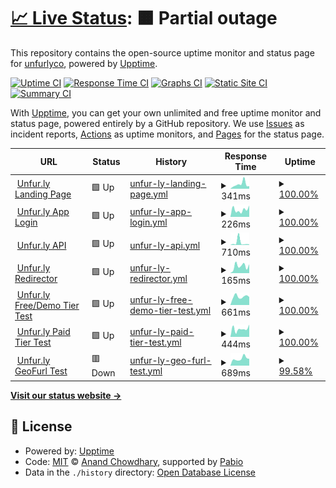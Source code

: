 # [📈 Live Status](https://status.unfur.ly): <!--live status--> **🟧 Partial outage**

This repository contains the open-source uptime monitor and status page for [unfurlyco](https://status.unfur.ly), powered by [Upptime](https://github.com/upptime/upptime).

[![Uptime CI](https://github.com/unfurlyco/uptime/workflows/Uptime%20CI/badge.svg)](https://github.com/unfurlyco/uptime/actions?query=workflow%3A%22Uptime+CI%22)
[![Response Time CI](https://github.com/unfurlyco/uptime/workflows/Response%20Time%20CI/badge.svg)](https://github.com/unfurlyco/uptime/actions?query=workflow%3A%22Response+Time+CI%22)
[![Graphs CI](https://github.com/unfurlyco/uptime/workflows/Graphs%20CI/badge.svg)](https://github.com/unfurlyco/uptime/actions?query=workflow%3A%22Graphs+CI%22)
[![Static Site CI](https://github.com/unfurlyco/uptime/workflows/Static%20Site%20CI/badge.svg)](https://github.com/unfurlyco/uptime/actions?query=workflow%3A%22Static+Site+CI%22)
[![Summary CI](https://github.com/unfurlyco/uptime/workflows/Summary%20CI/badge.svg)](https://github.com/unfurlyco/uptime/actions?query=workflow%3A%22Summary+CI%22)

With [Upptime](https://upptime.js.org), you can get your own unlimited and free uptime monitor and status page, powered entirely by a GitHub repository. We use [Issues](https://github.com/unfurlyco/uptime/issues) as incident reports, [Actions](https://github.com/unfurlyco/uptime/actions) as uptime monitors, and [Pages](https://status.unfur.ly) for the status page.

<!--start: status pages-->
<!-- This summary is generated by Upptime (https://github.com/upptime/upptime) -->
<!-- Do not edit this manually, your changes will be overwritten -->
<!-- prettier-ignore -->
| URL | Status | History | Response Time | Uptime |
| --- | ------ | ------- | ------------- | ------ |
| <img alt="" src="https://icons.duckduckgo.com/ip3/unfur.ly.ico" height="13"> [Unfur.ly Landing Page](https://unfur.ly/app/version) | 🟩 Up | [unfur-ly-landing-page.yml](https://github.com/unfurlyco/uptime/commits/HEAD/history/unfur-ly-landing-page.yml) | <details><summary><img alt="Response time graph" src="./graphs/unfur-ly-landing-page/response-time-week.png" height="20"> 341ms</summary><br><a href="https://status.unfur.ly/history/unfur-ly-landing-page"><img alt="Response time 423" src="https://img.shields.io/endpoint?url=https%3A%2F%2Fraw.githubusercontent.com%2Funfurlyco%2Fuptime%2FHEAD%2Fapi%2Funfur-ly-landing-page%2Fresponse-time.json"></a><br><a href="https://status.unfur.ly/history/unfur-ly-landing-page"><img alt="24-hour response time 194" src="https://img.shields.io/endpoint?url=https%3A%2F%2Fraw.githubusercontent.com%2Funfurlyco%2Fuptime%2FHEAD%2Fapi%2Funfur-ly-landing-page%2Fresponse-time-day.json"></a><br><a href="https://status.unfur.ly/history/unfur-ly-landing-page"><img alt="7-day response time 341" src="https://img.shields.io/endpoint?url=https%3A%2F%2Fraw.githubusercontent.com%2Funfurlyco%2Fuptime%2FHEAD%2Fapi%2Funfur-ly-landing-page%2Fresponse-time-week.json"></a><br><a href="https://status.unfur.ly/history/unfur-ly-landing-page"><img alt="30-day response time 475" src="https://img.shields.io/endpoint?url=https%3A%2F%2Fraw.githubusercontent.com%2Funfurlyco%2Fuptime%2FHEAD%2Fapi%2Funfur-ly-landing-page%2Fresponse-time-month.json"></a><br><a href="https://status.unfur.ly/history/unfur-ly-landing-page"><img alt="1-year response time 423" src="https://img.shields.io/endpoint?url=https%3A%2F%2Fraw.githubusercontent.com%2Funfurlyco%2Fuptime%2FHEAD%2Fapi%2Funfur-ly-landing-page%2Fresponse-time-year.json"></a></details> | <details><summary><a href="https://status.unfur.ly/history/unfur-ly-landing-page">100.00%</a></summary><a href="https://status.unfur.ly/history/unfur-ly-landing-page"><img alt="All-time uptime 100.00%" src="https://img.shields.io/endpoint?url=https%3A%2F%2Fraw.githubusercontent.com%2Funfurlyco%2Fuptime%2FHEAD%2Fapi%2Funfur-ly-landing-page%2Fuptime.json"></a><br><a href="https://status.unfur.ly/history/unfur-ly-landing-page"><img alt="24-hour uptime 100.00%" src="https://img.shields.io/endpoint?url=https%3A%2F%2Fraw.githubusercontent.com%2Funfurlyco%2Fuptime%2FHEAD%2Fapi%2Funfur-ly-landing-page%2Fuptime-day.json"></a><br><a href="https://status.unfur.ly/history/unfur-ly-landing-page"><img alt="7-day uptime 100.00%" src="https://img.shields.io/endpoint?url=https%3A%2F%2Fraw.githubusercontent.com%2Funfurlyco%2Fuptime%2FHEAD%2Fapi%2Funfur-ly-landing-page%2Fuptime-week.json"></a><br><a href="https://status.unfur.ly/history/unfur-ly-landing-page"><img alt="30-day uptime 100.00%" src="https://img.shields.io/endpoint?url=https%3A%2F%2Fraw.githubusercontent.com%2Funfurlyco%2Fuptime%2FHEAD%2Fapi%2Funfur-ly-landing-page%2Fuptime-month.json"></a><br><a href="https://status.unfur.ly/history/unfur-ly-landing-page"><img alt="1-year uptime 100.00%" src="https://img.shields.io/endpoint?url=https%3A%2F%2Fraw.githubusercontent.com%2Funfurlyco%2Fuptime%2FHEAD%2Fapi%2Funfur-ly-landing-page%2Fuptime-year.json"></a></details>
| <img alt="" src="https://icons.duckduckgo.com/ip3/unfur.ly.ico" height="13"> [Unfur.ly App Login](https://unfur.ly/app/login) | 🟩 Up | [unfur-ly-app-login.yml](https://github.com/unfurlyco/uptime/commits/HEAD/history/unfur-ly-app-login.yml) | <details><summary><img alt="Response time graph" src="./graphs/unfur-ly-app-login/response-time-week.png" height="20"> 226ms</summary><br><a href="https://status.unfur.ly/history/unfur-ly-app-login"><img alt="Response time 269" src="https://img.shields.io/endpoint?url=https%3A%2F%2Fraw.githubusercontent.com%2Funfurlyco%2Fuptime%2FHEAD%2Fapi%2Funfur-ly-app-login%2Fresponse-time.json"></a><br><a href="https://status.unfur.ly/history/unfur-ly-app-login"><img alt="24-hour response time 355" src="https://img.shields.io/endpoint?url=https%3A%2F%2Fraw.githubusercontent.com%2Funfurlyco%2Fuptime%2FHEAD%2Fapi%2Funfur-ly-app-login%2Fresponse-time-day.json"></a><br><a href="https://status.unfur.ly/history/unfur-ly-app-login"><img alt="7-day response time 226" src="https://img.shields.io/endpoint?url=https%3A%2F%2Fraw.githubusercontent.com%2Funfurlyco%2Fuptime%2FHEAD%2Fapi%2Funfur-ly-app-login%2Fresponse-time-week.json"></a><br><a href="https://status.unfur.ly/history/unfur-ly-app-login"><img alt="30-day response time 207" src="https://img.shields.io/endpoint?url=https%3A%2F%2Fraw.githubusercontent.com%2Funfurlyco%2Fuptime%2FHEAD%2Fapi%2Funfur-ly-app-login%2Fresponse-time-month.json"></a><br><a href="https://status.unfur.ly/history/unfur-ly-app-login"><img alt="1-year response time 269" src="https://img.shields.io/endpoint?url=https%3A%2F%2Fraw.githubusercontent.com%2Funfurlyco%2Fuptime%2FHEAD%2Fapi%2Funfur-ly-app-login%2Fresponse-time-year.json"></a></details> | <details><summary><a href="https://status.unfur.ly/history/unfur-ly-app-login">100.00%</a></summary><a href="https://status.unfur.ly/history/unfur-ly-app-login"><img alt="All-time uptime 100.00%" src="https://img.shields.io/endpoint?url=https%3A%2F%2Fraw.githubusercontent.com%2Funfurlyco%2Fuptime%2FHEAD%2Fapi%2Funfur-ly-app-login%2Fuptime.json"></a><br><a href="https://status.unfur.ly/history/unfur-ly-app-login"><img alt="24-hour uptime 100.00%" src="https://img.shields.io/endpoint?url=https%3A%2F%2Fraw.githubusercontent.com%2Funfurlyco%2Fuptime%2FHEAD%2Fapi%2Funfur-ly-app-login%2Fuptime-day.json"></a><br><a href="https://status.unfur.ly/history/unfur-ly-app-login"><img alt="7-day uptime 100.00%" src="https://img.shields.io/endpoint?url=https%3A%2F%2Fraw.githubusercontent.com%2Funfurlyco%2Fuptime%2FHEAD%2Fapi%2Funfur-ly-app-login%2Fuptime-week.json"></a><br><a href="https://status.unfur.ly/history/unfur-ly-app-login"><img alt="30-day uptime 100.00%" src="https://img.shields.io/endpoint?url=https%3A%2F%2Fraw.githubusercontent.com%2Funfurlyco%2Fuptime%2FHEAD%2Fapi%2Funfur-ly-app-login%2Fuptime-month.json"></a><br><a href="https://status.unfur.ly/history/unfur-ly-app-login"><img alt="1-year uptime 100.00%" src="https://img.shields.io/endpoint?url=https%3A%2F%2Fraw.githubusercontent.com%2Funfurlyco%2Fuptime%2FHEAD%2Fapi%2Funfur-ly-app-login%2Fuptime-year.json"></a></details>
| <img alt="" src="https://icons.duckduckgo.com/ip3/unfur.ly.ico" height="13"> [Unfur.ly API](https://unfur.ly/api/ui/info) | 🟩 Up | [unfur-ly-api.yml](https://github.com/unfurlyco/uptime/commits/HEAD/history/unfur-ly-api.yml) | <details><summary><img alt="Response time graph" src="./graphs/unfur-ly-api/response-time-week.png" height="20"> 710ms</summary><br><a href="https://status.unfur.ly/history/unfur-ly-api"><img alt="Response time 291" src="https://img.shields.io/endpoint?url=https%3A%2F%2Fraw.githubusercontent.com%2Funfurlyco%2Fuptime%2FHEAD%2Fapi%2Funfur-ly-api%2Fresponse-time.json"></a><br><a href="https://status.unfur.ly/history/unfur-ly-api"><img alt="24-hour response time 164" src="https://img.shields.io/endpoint?url=https%3A%2F%2Fraw.githubusercontent.com%2Funfurlyco%2Fuptime%2FHEAD%2Fapi%2Funfur-ly-api%2Fresponse-time-day.json"></a><br><a href="https://status.unfur.ly/history/unfur-ly-api"><img alt="7-day response time 710" src="https://img.shields.io/endpoint?url=https%3A%2F%2Fraw.githubusercontent.com%2Funfurlyco%2Fuptime%2FHEAD%2Fapi%2Funfur-ly-api%2Fresponse-time-week.json"></a><br><a href="https://status.unfur.ly/history/unfur-ly-api"><img alt="30-day response time 290" src="https://img.shields.io/endpoint?url=https%3A%2F%2Fraw.githubusercontent.com%2Funfurlyco%2Fuptime%2FHEAD%2Fapi%2Funfur-ly-api%2Fresponse-time-month.json"></a><br><a href="https://status.unfur.ly/history/unfur-ly-api"><img alt="1-year response time 291" src="https://img.shields.io/endpoint?url=https%3A%2F%2Fraw.githubusercontent.com%2Funfurlyco%2Fuptime%2FHEAD%2Fapi%2Funfur-ly-api%2Fresponse-time-year.json"></a></details> | <details><summary><a href="https://status.unfur.ly/history/unfur-ly-api">100.00%</a></summary><a href="https://status.unfur.ly/history/unfur-ly-api"><img alt="All-time uptime 99.99%" src="https://img.shields.io/endpoint?url=https%3A%2F%2Fraw.githubusercontent.com%2Funfurlyco%2Fuptime%2FHEAD%2Fapi%2Funfur-ly-api%2Fuptime.json"></a><br><a href="https://status.unfur.ly/history/unfur-ly-api"><img alt="24-hour uptime 100.00%" src="https://img.shields.io/endpoint?url=https%3A%2F%2Fraw.githubusercontent.com%2Funfurlyco%2Fuptime%2FHEAD%2Fapi%2Funfur-ly-api%2Fuptime-day.json"></a><br><a href="https://status.unfur.ly/history/unfur-ly-api"><img alt="7-day uptime 100.00%" src="https://img.shields.io/endpoint?url=https%3A%2F%2Fraw.githubusercontent.com%2Funfurlyco%2Fuptime%2FHEAD%2Fapi%2Funfur-ly-api%2Fuptime-week.json"></a><br><a href="https://status.unfur.ly/history/unfur-ly-api"><img alt="30-day uptime 100.00%" src="https://img.shields.io/endpoint?url=https%3A%2F%2Fraw.githubusercontent.com%2Funfurlyco%2Fuptime%2FHEAD%2Fapi%2Funfur-ly-api%2Fuptime-month.json"></a><br><a href="https://status.unfur.ly/history/unfur-ly-api"><img alt="1-year uptime 99.99%" src="https://img.shields.io/endpoint?url=https%3A%2F%2Fraw.githubusercontent.com%2Funfurlyco%2Fuptime%2FHEAD%2Fapi%2Funfur-ly-api%2Fuptime-year.json"></a></details>
| <img alt="" src="https://icons.duckduckgo.com/ip3/unfur.ly.ico" height="13"> [Unfur.ly Redirector](https://unfur.ly/version) | 🟩 Up | [unfur-ly-redirector.yml](https://github.com/unfurlyco/uptime/commits/HEAD/history/unfur-ly-redirector.yml) | <details><summary><img alt="Response time graph" src="./graphs/unfur-ly-redirector/response-time-week.png" height="20"> 165ms</summary><br><a href="https://status.unfur.ly/history/unfur-ly-redirector"><img alt="Response time 144" src="https://img.shields.io/endpoint?url=https%3A%2F%2Fraw.githubusercontent.com%2Funfurlyco%2Fuptime%2FHEAD%2Fapi%2Funfur-ly-redirector%2Fresponse-time.json"></a><br><a href="https://status.unfur.ly/history/unfur-ly-redirector"><img alt="24-hour response time 208" src="https://img.shields.io/endpoint?url=https%3A%2F%2Fraw.githubusercontent.com%2Funfurlyco%2Fuptime%2FHEAD%2Fapi%2Funfur-ly-redirector%2Fresponse-time-day.json"></a><br><a href="https://status.unfur.ly/history/unfur-ly-redirector"><img alt="7-day response time 165" src="https://img.shields.io/endpoint?url=https%3A%2F%2Fraw.githubusercontent.com%2Funfurlyco%2Fuptime%2FHEAD%2Fapi%2Funfur-ly-redirector%2Fresponse-time-week.json"></a><br><a href="https://status.unfur.ly/history/unfur-ly-redirector"><img alt="30-day response time 131" src="https://img.shields.io/endpoint?url=https%3A%2F%2Fraw.githubusercontent.com%2Funfurlyco%2Fuptime%2FHEAD%2Fapi%2Funfur-ly-redirector%2Fresponse-time-month.json"></a><br><a href="https://status.unfur.ly/history/unfur-ly-redirector"><img alt="1-year response time 144" src="https://img.shields.io/endpoint?url=https%3A%2F%2Fraw.githubusercontent.com%2Funfurlyco%2Fuptime%2FHEAD%2Fapi%2Funfur-ly-redirector%2Fresponse-time-year.json"></a></details> | <details><summary><a href="https://status.unfur.ly/history/unfur-ly-redirector">100.00%</a></summary><a href="https://status.unfur.ly/history/unfur-ly-redirector"><img alt="All-time uptime 100.00%" src="https://img.shields.io/endpoint?url=https%3A%2F%2Fraw.githubusercontent.com%2Funfurlyco%2Fuptime%2FHEAD%2Fapi%2Funfur-ly-redirector%2Fuptime.json"></a><br><a href="https://status.unfur.ly/history/unfur-ly-redirector"><img alt="24-hour uptime 100.00%" src="https://img.shields.io/endpoint?url=https%3A%2F%2Fraw.githubusercontent.com%2Funfurlyco%2Fuptime%2FHEAD%2Fapi%2Funfur-ly-redirector%2Fuptime-day.json"></a><br><a href="https://status.unfur.ly/history/unfur-ly-redirector"><img alt="7-day uptime 100.00%" src="https://img.shields.io/endpoint?url=https%3A%2F%2Fraw.githubusercontent.com%2Funfurlyco%2Fuptime%2FHEAD%2Fapi%2Funfur-ly-redirector%2Fuptime-week.json"></a><br><a href="https://status.unfur.ly/history/unfur-ly-redirector"><img alt="30-day uptime 100.00%" src="https://img.shields.io/endpoint?url=https%3A%2F%2Fraw.githubusercontent.com%2Funfurlyco%2Fuptime%2FHEAD%2Fapi%2Funfur-ly-redirector%2Fuptime-month.json"></a><br><a href="https://status.unfur.ly/history/unfur-ly-redirector"><img alt="1-year uptime 100.00%" src="https://img.shields.io/endpoint?url=https%3A%2F%2Fraw.githubusercontent.com%2Funfurlyco%2Fuptime%2FHEAD%2Fapi%2Funfur-ly-redirector%2Fuptime-year.json"></a></details>
| <img alt="" src="https://icons.duckduckgo.com/ip3/unfur.ly.ico" height="13"> [Unfur.ly Free/Demo Tier Test](https://unfur.ly/freetier) | 🟩 Up | [unfur-ly-free-demo-tier-test.yml](https://github.com/unfurlyco/uptime/commits/HEAD/history/unfur-ly-free-demo-tier-test.yml) | <details><summary><img alt="Response time graph" src="./graphs/unfur-ly-free-demo-tier-test/response-time-week.png" height="20"> 661ms</summary><br><a href="https://status.unfur.ly/history/unfur-ly-free-demo-tier-test"><img alt="Response time 771" src="https://img.shields.io/endpoint?url=https%3A%2F%2Fraw.githubusercontent.com%2Funfurlyco%2Fuptime%2FHEAD%2Fapi%2Funfur-ly-free-demo-tier-test%2Fresponse-time.json"></a><br><a href="https://status.unfur.ly/history/unfur-ly-free-demo-tier-test"><img alt="24-hour response time 625" src="https://img.shields.io/endpoint?url=https%3A%2F%2Fraw.githubusercontent.com%2Funfurlyco%2Fuptime%2FHEAD%2Fapi%2Funfur-ly-free-demo-tier-test%2Fresponse-time-day.json"></a><br><a href="https://status.unfur.ly/history/unfur-ly-free-demo-tier-test"><img alt="7-day response time 661" src="https://img.shields.io/endpoint?url=https%3A%2F%2Fraw.githubusercontent.com%2Funfurlyco%2Fuptime%2FHEAD%2Fapi%2Funfur-ly-free-demo-tier-test%2Fresponse-time-week.json"></a><br><a href="https://status.unfur.ly/history/unfur-ly-free-demo-tier-test"><img alt="30-day response time 619" src="https://img.shields.io/endpoint?url=https%3A%2F%2Fraw.githubusercontent.com%2Funfurlyco%2Fuptime%2FHEAD%2Fapi%2Funfur-ly-free-demo-tier-test%2Fresponse-time-month.json"></a><br><a href="https://status.unfur.ly/history/unfur-ly-free-demo-tier-test"><img alt="1-year response time 771" src="https://img.shields.io/endpoint?url=https%3A%2F%2Fraw.githubusercontent.com%2Funfurlyco%2Fuptime%2FHEAD%2Fapi%2Funfur-ly-free-demo-tier-test%2Fresponse-time-year.json"></a></details> | <details><summary><a href="https://status.unfur.ly/history/unfur-ly-free-demo-tier-test">100.00%</a></summary><a href="https://status.unfur.ly/history/unfur-ly-free-demo-tier-test"><img alt="All-time uptime 99.99%" src="https://img.shields.io/endpoint?url=https%3A%2F%2Fraw.githubusercontent.com%2Funfurlyco%2Fuptime%2FHEAD%2Fapi%2Funfur-ly-free-demo-tier-test%2Fuptime.json"></a><br><a href="https://status.unfur.ly/history/unfur-ly-free-demo-tier-test"><img alt="24-hour uptime 100.00%" src="https://img.shields.io/endpoint?url=https%3A%2F%2Fraw.githubusercontent.com%2Funfurlyco%2Fuptime%2FHEAD%2Fapi%2Funfur-ly-free-demo-tier-test%2Fuptime-day.json"></a><br><a href="https://status.unfur.ly/history/unfur-ly-free-demo-tier-test"><img alt="7-day uptime 100.00%" src="https://img.shields.io/endpoint?url=https%3A%2F%2Fraw.githubusercontent.com%2Funfurlyco%2Fuptime%2FHEAD%2Fapi%2Funfur-ly-free-demo-tier-test%2Fuptime-week.json"></a><br><a href="https://status.unfur.ly/history/unfur-ly-free-demo-tier-test"><img alt="30-day uptime 100.00%" src="https://img.shields.io/endpoint?url=https%3A%2F%2Fraw.githubusercontent.com%2Funfurlyco%2Fuptime%2FHEAD%2Fapi%2Funfur-ly-free-demo-tier-test%2Fuptime-month.json"></a><br><a href="https://status.unfur.ly/history/unfur-ly-free-demo-tier-test"><img alt="1-year uptime 99.99%" src="https://img.shields.io/endpoint?url=https%3A%2F%2Fraw.githubusercontent.com%2Funfurlyco%2Fuptime%2FHEAD%2Fapi%2Funfur-ly-free-demo-tier-test%2Fuptime-year.json"></a></details>
| <img alt="" src="https://icons.duckduckgo.com/ip3/unfur.ly.ico" height="13"> [Unfur.ly Paid Tier Test](https://unfur.ly/12345) | 🟩 Up | [unfur-ly-paid-tier-test.yml](https://github.com/unfurlyco/uptime/commits/HEAD/history/unfur-ly-paid-tier-test.yml) | <details><summary><img alt="Response time graph" src="./graphs/unfur-ly-paid-tier-test/response-time-week.png" height="20"> 444ms</summary><br><a href="https://status.unfur.ly/history/unfur-ly-paid-tier-test"><img alt="Response time 658" src="https://img.shields.io/endpoint?url=https%3A%2F%2Fraw.githubusercontent.com%2Funfurlyco%2Fuptime%2FHEAD%2Fapi%2Funfur-ly-paid-tier-test%2Fresponse-time.json"></a><br><a href="https://status.unfur.ly/history/unfur-ly-paid-tier-test"><img alt="24-hour response time 678" src="https://img.shields.io/endpoint?url=https%3A%2F%2Fraw.githubusercontent.com%2Funfurlyco%2Fuptime%2FHEAD%2Fapi%2Funfur-ly-paid-tier-test%2Fresponse-time-day.json"></a><br><a href="https://status.unfur.ly/history/unfur-ly-paid-tier-test"><img alt="7-day response time 444" src="https://img.shields.io/endpoint?url=https%3A%2F%2Fraw.githubusercontent.com%2Funfurlyco%2Fuptime%2FHEAD%2Fapi%2Funfur-ly-paid-tier-test%2Fresponse-time-week.json"></a><br><a href="https://status.unfur.ly/history/unfur-ly-paid-tier-test"><img alt="30-day response time 652" src="https://img.shields.io/endpoint?url=https%3A%2F%2Fraw.githubusercontent.com%2Funfurlyco%2Fuptime%2FHEAD%2Fapi%2Funfur-ly-paid-tier-test%2Fresponse-time-month.json"></a><br><a href="https://status.unfur.ly/history/unfur-ly-paid-tier-test"><img alt="1-year response time 658" src="https://img.shields.io/endpoint?url=https%3A%2F%2Fraw.githubusercontent.com%2Funfurlyco%2Fuptime%2FHEAD%2Fapi%2Funfur-ly-paid-tier-test%2Fresponse-time-year.json"></a></details> | <details><summary><a href="https://status.unfur.ly/history/unfur-ly-paid-tier-test">100.00%</a></summary><a href="https://status.unfur.ly/history/unfur-ly-paid-tier-test"><img alt="All-time uptime 99.99%" src="https://img.shields.io/endpoint?url=https%3A%2F%2Fraw.githubusercontent.com%2Funfurlyco%2Fuptime%2FHEAD%2Fapi%2Funfur-ly-paid-tier-test%2Fuptime.json"></a><br><a href="https://status.unfur.ly/history/unfur-ly-paid-tier-test"><img alt="24-hour uptime 100.00%" src="https://img.shields.io/endpoint?url=https%3A%2F%2Fraw.githubusercontent.com%2Funfurlyco%2Fuptime%2FHEAD%2Fapi%2Funfur-ly-paid-tier-test%2Fuptime-day.json"></a><br><a href="https://status.unfur.ly/history/unfur-ly-paid-tier-test"><img alt="7-day uptime 100.00%" src="https://img.shields.io/endpoint?url=https%3A%2F%2Fraw.githubusercontent.com%2Funfurlyco%2Fuptime%2FHEAD%2Fapi%2Funfur-ly-paid-tier-test%2Fuptime-week.json"></a><br><a href="https://status.unfur.ly/history/unfur-ly-paid-tier-test"><img alt="30-day uptime 100.00%" src="https://img.shields.io/endpoint?url=https%3A%2F%2Fraw.githubusercontent.com%2Funfurlyco%2Fuptime%2FHEAD%2Fapi%2Funfur-ly-paid-tier-test%2Fuptime-month.json"></a><br><a href="https://status.unfur.ly/history/unfur-ly-paid-tier-test"><img alt="1-year uptime 99.99%" src="https://img.shields.io/endpoint?url=https%3A%2F%2Fraw.githubusercontent.com%2Funfurlyco%2Fuptime%2FHEAD%2Fapi%2Funfur-ly-paid-tier-test%2Fuptime-year.json"></a></details>
| <img alt="" src="https://icons.duckduckgo.com/ip3/unfur.ly.ico" height="13"> [Unfur.ly GeoFurl Test](https://unfur.ly/BeastGames) | 🟥 Down | [unfur-ly-geo-furl-test.yml](https://github.com/unfurlyco/uptime/commits/HEAD/history/unfur-ly-geo-furl-test.yml) | <details><summary><img alt="Response time graph" src="./graphs/unfur-ly-geo-furl-test/response-time-week.png" height="20"> 689ms</summary><br><a href="https://status.unfur.ly/history/unfur-ly-geo-furl-test"><img alt="Response time 603" src="https://img.shields.io/endpoint?url=https%3A%2F%2Fraw.githubusercontent.com%2Funfurlyco%2Fuptime%2FHEAD%2Fapi%2Funfur-ly-geo-furl-test%2Fresponse-time.json"></a><br><a href="https://status.unfur.ly/history/unfur-ly-geo-furl-test"><img alt="24-hour response time 736" src="https://img.shields.io/endpoint?url=https%3A%2F%2Fraw.githubusercontent.com%2Funfurlyco%2Fuptime%2FHEAD%2Fapi%2Funfur-ly-geo-furl-test%2Fresponse-time-day.json"></a><br><a href="https://status.unfur.ly/history/unfur-ly-geo-furl-test"><img alt="7-day response time 689" src="https://img.shields.io/endpoint?url=https%3A%2F%2Fraw.githubusercontent.com%2Funfurlyco%2Fuptime%2FHEAD%2Fapi%2Funfur-ly-geo-furl-test%2Fresponse-time-week.json"></a><br><a href="https://status.unfur.ly/history/unfur-ly-geo-furl-test"><img alt="30-day response time 659" src="https://img.shields.io/endpoint?url=https%3A%2F%2Fraw.githubusercontent.com%2Funfurlyco%2Fuptime%2FHEAD%2Fapi%2Funfur-ly-geo-furl-test%2Fresponse-time-month.json"></a><br><a href="https://status.unfur.ly/history/unfur-ly-geo-furl-test"><img alt="1-year response time 603" src="https://img.shields.io/endpoint?url=https%3A%2F%2Fraw.githubusercontent.com%2Funfurlyco%2Fuptime%2FHEAD%2Fapi%2Funfur-ly-geo-furl-test%2Fresponse-time-year.json"></a></details> | <details><summary><a href="https://status.unfur.ly/history/unfur-ly-geo-furl-test">99.58%</a></summary><a href="https://status.unfur.ly/history/unfur-ly-geo-furl-test"><img alt="All-time uptime 99.66%" src="https://img.shields.io/endpoint?url=https%3A%2F%2Fraw.githubusercontent.com%2Funfurlyco%2Fuptime%2FHEAD%2Fapi%2Funfur-ly-geo-furl-test%2Fuptime.json"></a><br><a href="https://status.unfur.ly/history/unfur-ly-geo-furl-test"><img alt="24-hour uptime 97.06%" src="https://img.shields.io/endpoint?url=https%3A%2F%2Fraw.githubusercontent.com%2Funfurlyco%2Fuptime%2FHEAD%2Fapi%2Funfur-ly-geo-furl-test%2Fuptime-day.json"></a><br><a href="https://status.unfur.ly/history/unfur-ly-geo-furl-test"><img alt="7-day uptime 99.58%" src="https://img.shields.io/endpoint?url=https%3A%2F%2Fraw.githubusercontent.com%2Funfurlyco%2Fuptime%2FHEAD%2Fapi%2Funfur-ly-geo-furl-test%2Fuptime-week.json"></a><br><a href="https://status.unfur.ly/history/unfur-ly-geo-furl-test"><img alt="30-day uptime 99.86%" src="https://img.shields.io/endpoint?url=https%3A%2F%2Fraw.githubusercontent.com%2Funfurlyco%2Fuptime%2FHEAD%2Fapi%2Funfur-ly-geo-furl-test%2Fuptime-month.json"></a><br><a href="https://status.unfur.ly/history/unfur-ly-geo-furl-test"><img alt="1-year uptime 99.66%" src="https://img.shields.io/endpoint?url=https%3A%2F%2Fraw.githubusercontent.com%2Funfurlyco%2Fuptime%2FHEAD%2Fapi%2Funfur-ly-geo-furl-test%2Fuptime-year.json"></a></details>

<!--end: status pages-->

[**Visit our status website →**](https://status.unfur.ly)

## 📄 License

- Powered by: [Upptime](https://github.com/upptime/upptime)
- Code: [MIT](./LICENSE) © [Anand Chowdhary](https://anandchowdhary.com), supported by [Pabio](https://pabio.com)
- Data in the `./history` directory: [Open Database License](https://opendatacommons.org/licenses/odbl/1-0/)
